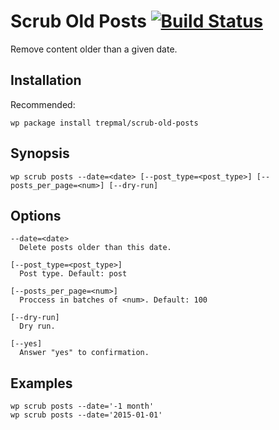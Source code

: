 # Scrub Old Posts [![Build Status](https://travis-ci.org/trepmal/scrub-old-posts.svg?branch=master)](https://travis-ci.org/trepmal/scrub-old-posts)

Remove content older than a given date.

## Installation

Recommended:

`wp package install trepmal/scrub-old-posts`

## Synopsis

`wp scrub posts --date=<date> [--post_type=<post_type>] [--posts_per_page=<num>] [--dry-run]`

## Options

    --date=<date>
      Delete posts older than this date.

    [--post_type=<post_type>]
      Post type. Default: post

    [--posts_per_page=<num>]
      Proccess in batches of <num>. Default: 100

    [--dry-run]
      Dry run.

    [--yes]
      Answer "yes" to confirmation.

## Examples

    wp scrub posts --date='-1 month'
    wp scrub posts --date='2015-01-01'
